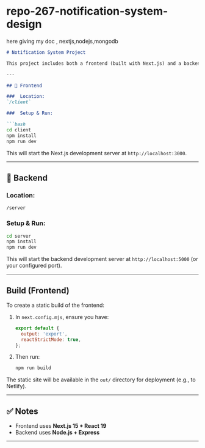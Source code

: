 # repo-267-notification-system-design
here giving my doc , nextjs,nodejs,mongodb


```markdown
# Notification System Project

This project includes both a frontend (built with Next.js) and a backend (Node.js/Express or similar) to build a complete notification system.

---

## 🚀 Frontend

###  Location:
`/client`

###  Setup & Run:

```bash
cd client
npm install
npm run dev
```

This will start the Next.js development server at `http://localhost:3000`.

---

## 🔧 Backend

###  Location:
`/server`

###  Setup & Run:

```bash
cd server
npm install
npm run dev
```

This will start the backend development server at `http://localhost:5000` (or your configured port).

---

##  Build (Frontend)

To create a static build of the frontend:

1. In `next.config.mjs`, ensure you have:

   ```js
   export default {
     output: 'export',
     reactStrictMode: true,
   };
   ```

2. Then run:

   ```bash
   npm run build
   ```

The static site will be available in the `out/` directory for deployment (e.g., to Netlify).

---

## ✅ Notes

- Frontend uses **Next.js 15 + React 19**
- Backend uses **Node.js + Express**

---

